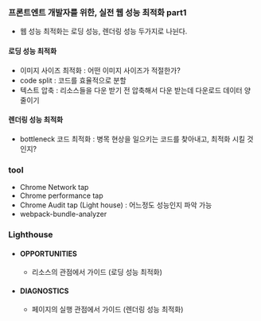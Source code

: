 ### 프론트엔트 개발자를 위한, 실전 웹 성능 최적화 part1

- 웹 성능 최적화는 로딩 성능, 렌더링 성능 두가지로 나뉜다.

#### 로딩 성능 최적화

- 이미지 사이즈 최적화 : 어떤 이미지 사이즈가 적절한가?
- code split : 코드를 효율적으로 분할
- 텍스트 압축 : 리소스들을 다운 받기 전 압축해서 다운 받는데 다운로드 데이터 양 줄이기

#### 렌더링 성능 최적화

- bottleneck 코드 최적화 : 병목 현상을 일으키는 코드를 찾아내고, 최적화 시킬 것인지?

### tool

- Chrome Network tap
- Chrome performance tap
- Chrome Audit tap (Light house) : 어느정도 성능인지 파악 가능
- webpack-bundle-analyzer

### Lighthouse

- #### OPPORTUNITIES

  - 리소스의 관점에서 가이드 (로딩 성능 최적화)

- #### DIAGNOSTICS
  - 페이지의 실행 관점에서 가이드 (렌더링 성능 최적화)
